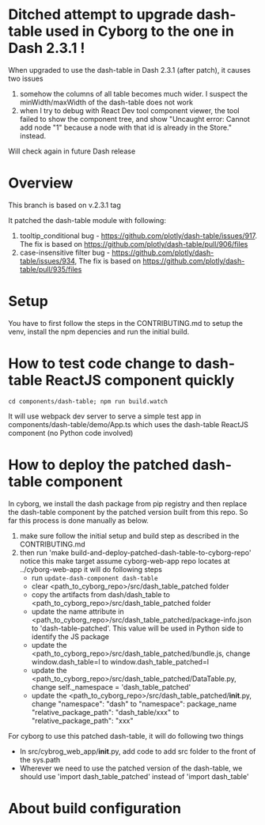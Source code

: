 # Ditched attempt to upgrade dash-table used in Cyborg to the one in Dash 2.3.1 !
When upgraded to use the dash-table in Dash 2.3.1 (after patch), it causes two issues
1) somehow the columns of all table becomes much wider. I suspect the minWidth/maxWidth of the dash-table does not work
2) when I try to debug with React Dev tool component viewer, the tool failed to show the component tree, and show "Uncaught error:
Cannot add node "1" because a node with that id is already in the Store." instead.

Will check again in future Dash release


# Overview
This branch is based on v.2.3.1 tag

It patched the dash-table module with following:

1) tooltip_conditional bug - https://github.com/plotly/dash-table/issues/917.
The fix is based on https://github.com/plotly/dash-table/pull/906/files
2) case-insensitive filter bug - https://github.com/plotly/dash-table/issues/934,
The fix is based on https://github.com/plotly/dash-table/pull/935/files

# Setup
You have to first follow the steps in the CONTRIBUTING.md to setup the venv, install the npm depencies
and run the initial build.

# How to test code change to dash-table ReactJS component quickly 
```
cd components/dash-table; npm run build.watch
```
It will use webpack dev server to serve a simple test app in components/dash-table/demo/App.ts which uses
the dash-table ReactJS component (no Python code involved)

# How to deploy the patched dash-table component 
In cyborg, we install the dash package from pip registry and then replace the dash-table component by
the patched version built from this repo. So far this process is done manually as below.

1) make sure follow the initial setup and build step as described in the CONTRIBUTING.md
2) then run 'make build-and-deploy-patched-dash-table-to-cyborg-repo'
 notice this make target assume cyborg-web-app repo locates at ../cyborg-web-app
  it will do following steps
   * run `update-dash-component dash-table`
   * clear <path_to_cyborg_repo>/src/dash_table_patched folder 
   * copy the artifacts from dash/dash_table to <path_to_cyborg_repo>/src/dash_table_patched folder
   * update the name attribute in <path_to_cyborg_repo>/src/dash_table_patched/package-info.json to
    'dash-table-patched'. This value will be used in Python side to identify the JS package
   * update the <path_to_cyborg_repo>/src/dash_table_patched/bundle.js, change
    window.dash_table=l to window.dash_table_patched=l 
   * update the <path_to_cyborg_repo>/src/dash_table_patched/DataTable.py, change
    self._namespace = 'dash_table_patched'
   * update the <path_to_cyborg_repo>/src/dash_table_patched/__init__.py, change
   "namespace": "dash" to "namespace": package_name
   "relative_package_path": "dash_table/xxx" to "relative_package_path": "xxx"
   
For cyborg to use this patched dash-table, it will do following two things
 * In src/cybrog_web_app/__init__.py, add code to add src folder to the front of the sys.path
 * Wherever we need to use the patched version of the dash-table, we should use 'import dash_table_patched'
instead of 'import dash_table' 

# About build configuration
